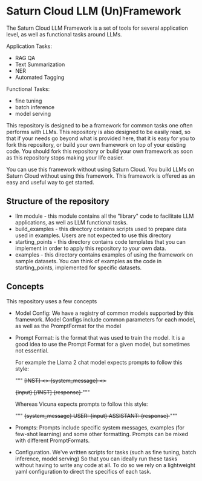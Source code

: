 # Saturn Cloud LLM (Un)Framework

The Saturn Cloud LLM Framework is a set of tools for several application level, 
as well as functional tasks around LLMs.

Application Tasks:
- RAG QA
- Text Summarization
- NER
- Automated Tagging

Functional Tasks:
- fine tuning
- batch inference
- model serving

This repository is designed to be a framework for common tasks one often performs with LLMs. 
This repository is also designed to be easily read, so that if your needs go beyond what is provided here, 
that it is easy for you to fork this repository, or build your own framework on top of your existing code.
You should fork this repository or build your own framework as soon as this repository stops making your life
easier.

You can use this framework without using Saturn Cloud. You build LLMs on Saturn Cloud without 
using this framework. This framework is offered as an easy and useful way to get started.

## Structure of the repository

- llm module - this module contains all the "library" code to facilitate LLM applications, as well as LLM functional tasks.
- build_examples - this directory contains scripts used to prepare data used in examples. Users are not expected to use this directory
- starting_points - this directory contains code templates that you can implement in order to apply this repository to your own data.
- examples - this directory contains examples of using the framework on sample datasets. You can think of examples as the code in starting_points, implemented for specific datasets.

## Concepts

This repository uses a few concepts

- Model Config: We have a registry of common models supported by this framework. Model Configs include common parameters for each model, as well as the PromptFormat for the model 
- Prompt Format: is the format that was used to train the model. It is a good idea to use the Prompt Format for a given model, but sometimes not essential. 
  
    For example the Llama 2 chat model expects prompts to follow this style:
    
    """
    <s>[INST] <<SYS>>
    {system_message}
    <</SYS>>
    
    {input} [/INST] {response} </s>
    """
    
    Whereas Vicuna expects prompts to follow this style:
    
    """
    <s> {system_message}
    USER: {input}
    ASSISTANT: {response}
    </s>
    """
- Prompts: Prompts include specific system messages, examples (for few-shot learning) 
and some other formatting. Prompts can be mixed with different PromptFormats.

- Configuration. We've written scripts for tasks (such as fine tuning, batch inference, model serving)
So that you can ideally run these tasks without having to write any code at all. To do so we
rely on a lightweight yaml configuration to direct the specifics of each task. 
